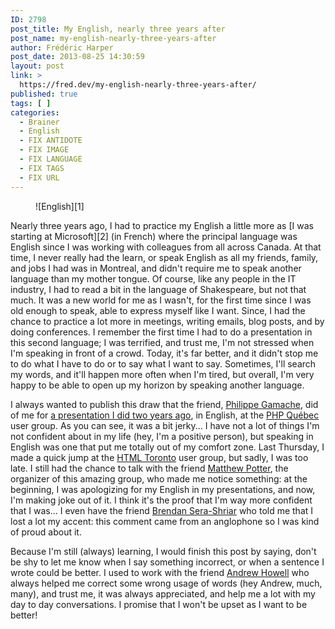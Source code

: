 ```yaml
---
ID: 2798
post_title: My English, nearly three years after
post_name: my-english-nearly-three-years-after
author: Frédéric Harper
post_date: 2013-08-25 14:30:59
layout: post
link: >
  https://fred.dev/my-english-nearly-three-years-after/
published: true
tags: [ ]
categories:
  - Brainer
  - English
  - FIX ANTIDOTE
  - FIX IMAGE
  - FIX LANGUAGE
  - FIX TAGS
  - FIX URL
---
```

<figure>![English][1]</figure>
Nearly three years ago, I had to practice my English a little more as [I was starting at Microsoft][2] (in French) where the principal language was English since I was working with colleagues from all across Canada. At that time, I never really had the learn, or speak English as all my friends, family, and jobs I had was in Montreal, and didn't require me to speak another language than my mother tongue. Of course, like any people in the IT industry, I had to read a bit in the language of Shakespeare, but not that much. It was a new world for me as I wasn't, for the first time since I was old enough to speak, able to express myself like I want. Since, I had the chance to practice a lot more in meetings, writing emails, blog posts, and by doing conferences. I remember the first time I had to do a presentation in this second language; I was terrified, and trust me, I'm not stressed when I'm speaking in front of a crowd. Today, it's far better, and it didn't stop me to do what I have to do or to say what I want to say. Sometimes, I'll search my words, and it'll happen more often when I'm tired, but overall, I'm very happy to be able to open up my horizon by speaking another language.

I always wanted to publish this draw that the friend, <a href="https://twitter.com/SecureSymfony" target="_blank" rel="noopener noreferrer">Philippe Gamache</a>, did of me for <a href="https://www.slideshare.net/fredericharper/php-in-the-cloud" target="_blank" rel="noopener noreferrer">a presentation I did two years ago</a>, in English, at the <a href="http://phpquebec.org/" target="_blank" rel="noopener noreferrer">PHP Québec</a> user group. As you can see, it was a bit jerky... I have not a lot of things I'm not confident about in my life (hey, I'm a positive person), but speaking in English was one that put me totally out of my comfort zone. Last Thursday, I made a quick jump at the <a href="http://htmltoronto.ca/" target="_blank" rel="noopener noreferrer">HTML Toronto</a> user group, but sadly, I was too late. I still had the chance to talk with the friend <a href="https://twitter.com/AskMP" target="_blank" rel="noopener noreferrer">Matthew Potter</a>, the organizer of this amazing group, who made me notice something: at the beginning, I was apologizing for my English in my presentations, and now, I'm making joke out of it. I think it's the proof that I'm way more confident that I was... I even have the friend <a href="https://twitter.com/digibomb" target="_blank" rel="noopener noreferrer">Brendan Sera-Shriar</a> who told me that I lost a lot my accent: this comment came from an anglophone so I was kind of proud about it.

Because I'm still (always) learning, I would finish this post by saying, don't be shy to let me know when I say something incorrect, or when a sentence I wrote could be better. I used to work with the friend <a href="https://twitter.com/and_how" target="_blank" rel="noopener noreferrer">Andrew Howell</a> who always helped me correct some wrong usage of words (hey Andrew, much, many), and trust me, it was always appreciated, and help me a lot with my day to day conversations. I promise that I won't be upset as I want to be better!

 [1]: http://fred.dev/wp-content/uploads/2013/08/English.jpg
 [2]: https://fred.dev/le-roi-est-mort-vive-le-roi/ "Le roi est mort, vive le roi"